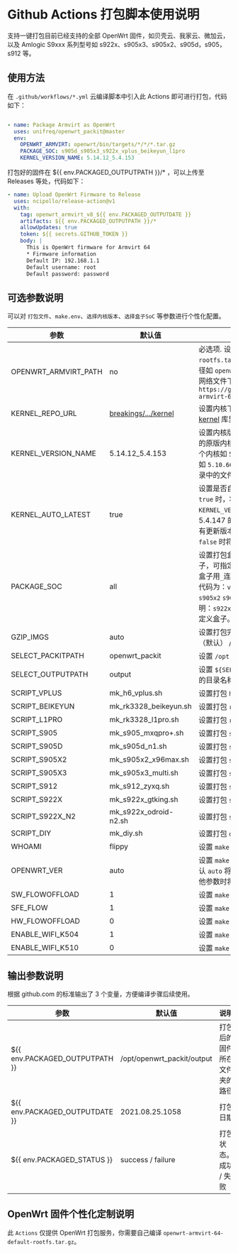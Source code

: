 # Github Actions 打包脚本使用说明

支持一键打包目前已经支持的全部 OpenWrt 固件，如贝壳云、我家云、微加云，以及 Amlogic S9xxx 系列型号如 s922x、s905x3、s905x2、s905d，s905，s912 等。

## 使用方法

在 `.github/workflows/*.yml` 云编译脚本中引入此 Actions 即可进行打包，代码如下：

```yaml

- name: Package Armvirt as OpenWrt
  uses: unifreq/openwrt_packit@master
  env:
    OPENWRT_ARMVIRT: openwrt/bin/targets/*/*/*.tar.gz
    PACKAGE_SOC: s905d_s905x3_s922x_vplus_beikeyun_l1pro
    KERNEL_VERSION_NAME: 5.14.12_5.4.153

```

打包好的固件在 ${{ env.PACKAGED_OUTPUTPATH }}/* ，可以上传至 Releases 等处，代码如下：

```yaml
- name: Upload OpenWrt Firmware to Release
  uses: ncipollo/release-action@v1
  with:
    tag: openwrt_armvirt_v8_${{ env.PACKAGED_OUTPUTDATE }}
    artifacts: ${{ env.PACKAGED_OUTPUTPATH }}/*
    allowUpdates: true
    token: ${{ secrets.GITHUB_TOKEN }}
    body: |
      This is OpenWrt firmware for Armvirt 64
      * Firmware information
      Default IP: 192.168.1.1
      Default username: root
      Default password: password
```

## 可选参数说明

可以对 `打包文件`、`make.env`、`选择内核版本`、`选择盒子SoC` 等参数进行个性化配置。

| 参数                   | 默认值                  | 说明                                            |
|------------------------|------------------------|------------------------------------------------|
| OPENWRT_ARMVIRT_PATH   | no                     | 必选项. 设置 `openwrt-armvirt-64-default-rootfs.tar.gz` 的文件路径，可以使用相对路径如 `openwrt/bin/targets/*/*/*.tar.gz` 或 网络文件下载地址如 `https://github.com/*/releases/*/openwrt-armvirt-64-default-rootfs.tar.gz` |
| KERNEL_REPO_URL        | [breakings/.../kernel](openwrt_flippy.sh#L23) | 设置内核下载地址，默认从 breakings 维护的 [kernel](https://github.com/breakings/OpenWrt/tree/main/opt/kernel) 库里下载 Flippy 的内核。 |
| KERNEL_VERSION_NAME    | 5.14.12_5.4.153        | 设置内核版本，[kernel](https://github.com/breakings/OpenWrt/tree/main/opt/kernel) 库里收藏了众多 Flippy 的原版内核，可以查看并选择指定。可指定单个内核如 `5.4.147` ，可选择多个内核用`_`连接如 `5.10.66_5.4.147` ，内核名称以 kernel 目录中的文件夹名称为准。 |
| KERNEL_AUTO_LATEST     | true                   | 设置是否自动采用同系列最新版本内核。当为 `true` 时，将自动在内核库中查找在 `KERNEL_VERSION_NAME` 中指定的内核如 5.4.147 的 5.4 同系列是否有更新的版本，如有更新版本时，将自动更换为最新版。设置为 `false` 时将编译指定版本内核。 |
| PACKAGE_SOC            | all                    | 设置打包盒子的 `SOC` ，默认 `all` 打包全部盒子，可指定单个盒子如 `s905x3` ，可选择多个盒子用`_`连接如 `s905x3_s905d` 。各盒子的SoC代码为：`vplus` `beikeyun` `l1pro` `s905` `s905d` `s905x2` `s905x3` `s912` `s922x` `s922x-n2` `diy`。说明：`s922x-n2` 是 `s922x-odroid-n2`, `diy` 是自定义盒子。 |
| GZIP_IMGS              | auto                   | 设置打包完毕后文件压缩的格式，可选值 `.gz`（默认） / `.xz` / `.zip` / `.zst` / `.7z` |
| SELECT_PACKITPATH      | openwrt_packit         | 设置 `/opt` 下的打包目录名称                     |
| SELECT_OUTPUTPATH      | output                 | 设置 `${SELECT_PACKITPATH}` 目录中固件输出的目录名称 |
| SCRIPT_VPLUS           | mk_h6_vplus.sh         | 设置打包 `h6 vplus` 的脚本文件名                 |
| SCRIPT_BEIKEYUN        | mk_rk3328_beikeyun.sh  | 设置打包 `rk3328 beikeyun` 的脚本文件名          |
| SCRIPT_L1PRO           | mk_rk3328_l1pro.sh     | 设置打包 `rk3328 l1pro` 的脚本文件名             |
| SCRIPT_S905            | mk_s905_mxqpro+.sh     | 设置打包 `s905 mxqpro+` 的脚本文件名             |
| SCRIPT_S905D           | mk_s905d_n1.sh         | 设置打包 `s905d n1` 的脚本文件名                 |
| SCRIPT_S905X2          | mk_s905x2_x96max.sh    | 设置打包 `s905x2 x96max` 的脚本文件名            |
| SCRIPT_S905X3          | mk_s905x3_multi.sh     | 设置打包 `s905x3 multi` 的脚本文件名             |
| SCRIPT_S912            | mk_s912_zyxq.sh        | 设置打包 `s912 zyxq` 的脚本文件名                |
| SCRIPT_S922X           | mk_s922x_gtking.sh     | 设置打包 `s922x gtking` 的脚本文件名             |
| SCRIPT_S922X_N2        | mk_s922x_odroid-n2.sh  | 设置打包 `s922x odroid-n2` 的脚本文件名          |
| SCRIPT_DIY             | mk_diy.sh              | 设置打包 `diy` 自定义脚本文件名                  |
| WHOAMI                 | flippy                 | 设置 `make.env` 中 `WHOAMI` 参数的值            |
| OPENWRT_VER            | auto                   | 设置 `make.env` 中 `OPENWRT_VER` 参数的值。默认 `auto` 将自动继承文件中的赋值，设置为其他参数时将替换为自定义参数。 |
| SW_FLOWOFFLOAD         | 1                      | 设置 `make.env` 中 `SW_FLOWOFFLOAD` 参数的值    |
| SFE_FLOW               | 1                      | 设置 `make.env` 中 `SFE_FLOW` 参数的值    |
| HW_FLOWOFFLOAD         | 0                      | 设置 `make.env` 中 `HW_FLOWOFFLOAD` 参数的值    |
| ENABLE_WIFI_K504       | 1                      | 设置 `make.env` 中 `ENABLE_WIFI_K504` 参数的值  |
| ENABLE_WIFI_K510       | 0                      | 设置 `make.env` 中 `ENABLE_WIFI_K510` 参数的值  |

## 输出参数说明

根据 github.com 的标准输出了 3 个变量，方便编译步骤后续使用。

| 参数                            | 默认值                  | 说明                       |
|--------------------------------|-------------------------|---------------------------|
| ${{ env.PACKAGED_OUTPUTPATH }} | /opt/openwrt_packit/output | 打包后的固件所在文件夹的路径  |
| ${{ env.PACKAGED_OUTPUTDATE }} | 2021.08.25.1058         | 打包日期                    |
| ${{ env.PACKAGED_STATUS }}     | success / failure       | 打包状态。成功 / 失败        |

## OpenWrt 固件个性化定制说明

此 `Actions` 仅提供 OpenWrt 打包服务，你需要自己编译 `openwrt-armvirt-64-default-rootfs.tar.gz`。

